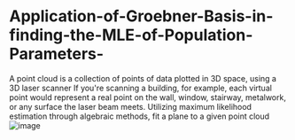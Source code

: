 # Application-of-Groebner-Basis-in-finding-the-MLE-of-Population-Parameters-
A point cloud is a collection of points of data plotted in 3D space, using a 3D laser scanner
If you're scanning a building, for example, each virtual point would represent a real point on the wall, window, stairway, metalwork, or any surface the laser beam meets.
Utilizing maximum likelihood estimation through algebraic methods, fit a plane to a given point cloud
![image](https://github.com/user-attachments/assets/34c9e763-3ef9-4191-9e0e-206863fdd9d5)

